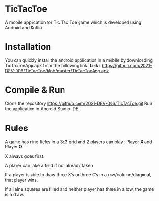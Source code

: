 # TicTacToe
A mobile application for Tic Tac Toe game which is developed using Android and Kotlin. 

# Installation
You can quickly install the android application in a mobile by downloading TicTacToeApp.apk from the following link.
**Link :** https://github.com/2021-DEV-006/TicTacToe/blob/master/TicTacToeApp.apk

# Compile & Run 
Clone the repository https://github.com/2021-DEV-006/TicTacToe.git 
Run the application in Android Studio IDE. 

# Rules
A game has nine fields in a 3x3 grid and 2 players can play : 
Player **X** and Player **O**

X always goes first.

A player can take a field if not already taken

If a player is able to draw three X’s or three O’s in a row/column/diagonal, that player wins.

If all nine squares are filled and neither player has three in a row, the game is a draw.
